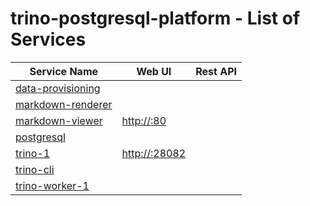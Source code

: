 # trino-postgresql-platform - List of Services

| Service Name | Web UI | Rest API |
|-------------- |------|------------
|[data-provisioning](./documentation/services/data-provisioning )|
|[markdown-renderer](./documentation/services/markdown-renderer )|
|[markdown-viewer](./documentation/services/markdown-viewer )|<http://:80>
|[postgresql](./documentation/services/postgresql )|
|[trino-1](./documentation/services/trino )|<http://:28082>
|[trino-cli](./documentation/services/trino )|
|[trino-worker-1](./documentation/services/trino )|